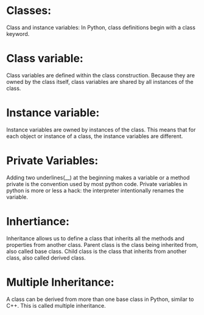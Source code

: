 # Classes:

Class and instance variables:  In Python, class definitions begin with a class keyword.

# Class variable: 
Class variables are defined within the class construction. Because they are owned by the class itself, class variables are shared by all instances of the class.

# Instance variable: 
Instance variables are owned by instances of the class. This means that for each object or instance of a class, the instance variables are different. 

# Private Variables: 
Adding two underlines(__) at the beginning makes a variable or a method private is the convention used by most python code. Private variables in python is more or less a hack: the interpreter intentionally renames the variable.

# Inhertiance: 
Inheritance allows us to define a class that inherits all the methods and properties from another class. Parent class is the class being inherited from, also called base class. Child class is the class that inherits from another class, also called derived class.
			
# Multiple Inheritance: 
A class can be derived from more than one base class in Python, similar to C++. This is called multiple inheritance.
					
